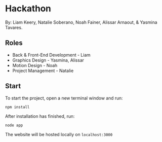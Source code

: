 # Hackathon
By: Liam Keery, Natalie Soberano, Noah Fainer, Alissar Arnaout, & Yasmina Tavares.

## Roles
* Back & Front-End Development - Liam
* Graphics Design - Yasmina, Alissar
* Motion Design - Noah
* Project Management - Natalie

## Start
To start the project, open a new terminal window and run:
```
npm install
```
After installation has finished, run:
```
node app
```

The website will be hosted locally on ```localhost:3000```
